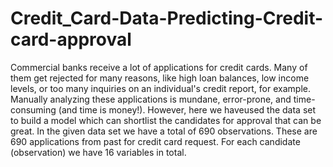 # Credit_Card-Data-Predicting-Credit-card-approval
Commercial banks receive a lot of applications for credit cards. Many of them get rejected for many reasons, like high loan balances, low income levels, or too many inquiries on an individual's credit report, for example. Manually analyzing these applications is mundane, error-prone, and time-consuming (and time is money!). However, here we haveused the data set to build a model which can shortlist the candidates for approval that can be great.
In the given data set we have a total of 690 observations. These are 690 applications from past for credit card request. For each candidate (observation) we have 16 variables in total.
